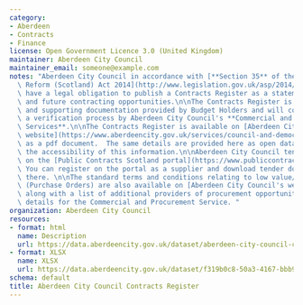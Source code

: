 ```yaml
---
category:
- Aberdeen
- Contracts
- Finance
license: Open Government Licence 3.0 (United Kingdom)
maintainer: Aberdeen City Council
maintainer_email: someone@example.com
notes: "Aberdeen City Council in accordance with [**Section 35** of the Procurement\
  \ Reform (Scotland) Act 2014](http://www.legislation.gov.uk/asp/2014/12/section/35)\
  \ have a legal obligation to publish a Contracts Register as a statement of current\
  \ and future contracting opportunities.\n\nThe Contracts Register is based on information\
  \ and supporting documentation provided by Budget Holders and will continually undergo\
  \ a verification process by Aberdeen City Council's **Commercial and Procurement\
  \ Services**.\n\nThe Contracts Register is available on [Aberdeen City Council's\
  \ website](https://www.aberdeencity.gov.uk/services/council-and-democracy/financial-information-and-procurement/contracts-register)\
  \ as a pdf document.  The same details are provided here as open data to increase\
  \ the accessibility of this information.\n\nAberdeen City Council tenders are advertised\
  \ on the [Public Contracts Scotland portal](https://www.publiccontractsscotland.gov.uk/search/Search_MainPageAdv.aspx).\
  \ You can register on the portal as a supplier and download tender documents from\
  \ there. \n\nThe standard terms and conditions relating to low value/low risk orders\
  \ (Purchase Orders) are also available on [Aberdeen City Council's website](https://www.aberdeencity.gov.uk/services/council-and-democracy/financial-information-and-procurement/contracts-register),\
  \ along with a list of additional providers of procurement opportunities and contact\
  \ details for the Commercial and Procurement Service. "
organization: Aberdeen City Council
resources:
- format: html
  name: Description
  url: https://data.aberdeencity.gov.uk/dataset/aberdeen-city-council-contracts-register
- format: XLSX
  name: XLSX
  url: https://data.aberdeencity.gov.uk/dataset/f319b0c8-50a3-4167-bbb9-69e94a9aa8b1/resource/6878ec51-8fae-4654-ba5f-a9f6f10ba603/download/aberdeen-city-contract-register-feb-2020.xlsx
schema: default
title: Aberdeen City Council Contracts Register
---
```


